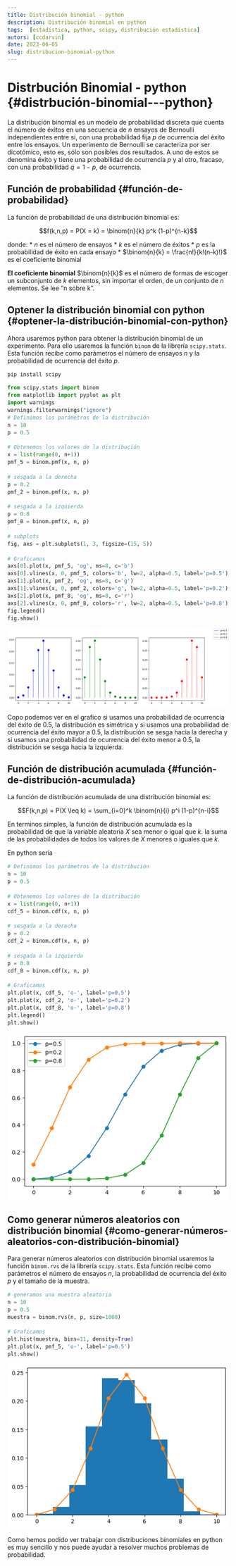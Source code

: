 ```yaml
---
title: Distribución binomial - python
description: Distribución binomial en python
tags:  [estadística, python, scipy, distribución estadística]
autors: [ccdarvin]
date: 2023-06-05
slug: distribucion-binomial-python
---
```


# Distrbución Binomial - python {#distrbución-binomial---python}

La distribución binomial es un modelo de probabilidad discreta que
cuenta el número de éxitos en una secuencia de $n$ ensayos de Bernoulli
independientes entre sí, con una probabilidad fija $p$ de ocurrencia del
éxito entre los ensayos. Un experimento de Bernoulli se caracteriza por
ser dicotómico, esto es, sólo son posibles dos resultados. A uno de
estos se denomina éxito y tiene una probabilidad de ocurrencia $p$ y al
otro, fracaso, con una probabilidad $q = 1 - p$, de ocurrencia.

## Función de probabilidad {#función-de-probabilidad}

La función de probabilidad de una distribución binomial es:

$$f(k,n,p) = P(X = k) = \binom{n}{k} p^k (1-p)^{n-k}$$

donde: \* $n$ es el número de ensayos \* $k$ es el número de éxitos \*
$p$ es la probabilidad de éxito en cada ensayo \*
$\binom{n}{k} = \frac{n!}{k!(n-k)!}$ es el coeficiente binomial

**El coeficiente binomial** $\binom{n}{k}$ es el número de formas de
escoger un subconjunto de $k$ elementos, sin importar el orden, de un
conjunto de $n$ elementos. Se lee “n sobre k”.

## Optener la distribución binomial con python {#optener-la-distribución-binomial-con-python}

Ahora usaremos python para obtener la distribución binomial de un
experimento. Para ello usaremos la función `binom` de la librería
`scipy.stats`. Esta función recibe como parámetros el número de ensayos
$n$ y la probabilidad de ocurrencia del éxito $p$.

``` bash
pip install scipy
```

``` python
from scipy.stats import binom
from matplotlib import pyplot as plt
import warnings
warnings.filterwarnings("ignore")
# Definimos los parámetros de la distribución
n = 10
p = 0.5

# Obtenemos los valores de la distribución
x = list(range(0, n+1))
pmf_5 = binom.pmf(x, n, p)

# sesgada a la derecha
p = 0.2
pmf_2 = binom.pmf(x, n, p)

# sesgada a la izquierda
p = 0.8
pmf_8 = binom.pmf(x, n, p)

# subplots
fig, axs = plt.subplots(1, 3, figsize=(15, 5))

# Graficamos
axs[0].plot(x, pmf_5, 'og', ms=8, c='b')
axs[0].vlines(x, 0, pmf_5, colors='b', lw=2, alpha=0.5, label='p=0.5')
axs[1].plot(x, pmf_2, 'og', ms=8, c='g')
axs[1].vlines(x, 0, pmf_2, colors='g', lw=2, alpha=0.5, label='p=0.2')
axs[2].plot(x, pmf_8, 'og', ms=8, c='r')
axs[2].vlines(x, 0, pmf_8, colors='r', lw=2, alpha=0.5, label='p=0.8')
fig.legend()
fig.show()
```

![](distribucion-binomial-python_files/figure-markdown_strict/cell-2-output-1.png)

Copo podemos ver en el grafico si usamos una probabilidad de ocurrencia
del éxito de 0.5, la distribución es simétrica y si usamos una
probabilidad de ocurrencia del éxito mayor a 0.5, la distribución se
sesga hacia la derecha y si usamos una probabilidad de ocurrencia del
éxito menor a 0.5, la distribución se sesga hacia la izquierda.

## Función de distribución acumulada {#función-de-distribución-acumulada}

La función de distribución acumulada de una distribución binomial es:

$$F(k,n,p) = P(X \leq k) = \sum_{i=0}^k \binom{n}{i} p^i (1-p)^{n-i}$$

En terminos simples, la función de distribución acumulada es la
probabilidad de que la variable aleatoria $X$ sea menor o igual que $k$.
la suma de las probabilidades de todos los valores de $X$ menores o
iguales que $k$.

En python sería

``` python
# Definimos los parámetros de la distribución
n = 10
p = 0.5

# Obtenemos los valores de la distribución
x = list(range(0, n+1))
cdf_5 = binom.cdf(x, n, p)

# sesgada a la derecha
p = 0.2
cdf_2 = binom.cdf(x, n, p)

# sesgada a la izquierda
p = 0.8
cdf_8 = binom.cdf(x, n, p)

# Graficamos
plt.plot(x, cdf_5, 'o-', label='p=0.5')
plt.plot(x, cdf_2, 'o-', label='p=0.2')
plt.plot(x, cdf_8, 'o-', label='p=0.8')
plt.legend()
plt.show()
```

![](distribucion-binomial-python_files/figure-markdown_strict/cell-3-output-1.png)

## Como generar números aleatorios con distribución binomial {#como-generar-números-aleatorios-con-distribución-binomial}

Para generar números aleatorios con distribución binomial usaremos la
función `binom.rvs` de la librería `scipy.stats`. Esta función recibe
como parámetros el número de ensayos $n$, la probabilidad de ocurrencia
del éxito $p$ y el tamaño de la muestra.

``` python
# generamos una muestra aleatoria
n = 10
p = 0.5
muestra = binom.rvs(n, p, size=1000)

# Graficamos
plt.hist(muestra, bins=11, density=True)
plt.plot(x, pmf_5, 'o-', label='p=0.5')
plt.show()
```

![](distribucion-binomial-python_files/figure-markdown_strict/cell-4-output-1.png)

Como hemos podido ver trabajar con distribuciones binomiales en python
es muy sencillo y nos puede ayudar a resolver muchos problemas de
probabilidad.

